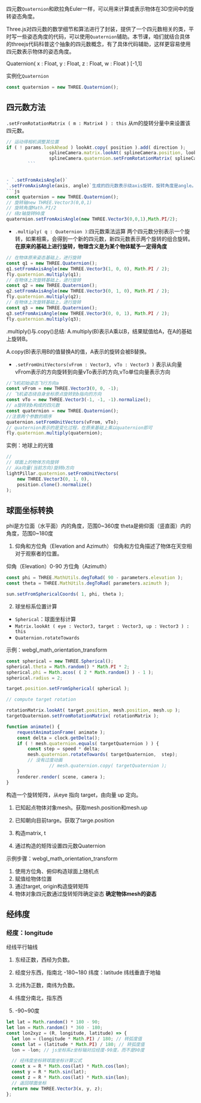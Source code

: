四元数`Quaternion`和欧拉角Euler一样，可以用来计算或表示物体在3D空间中的旋转姿态角度。

Three.js对四元数的数学细节和算法进行了封装，提供了一个四元数相关的类，平时写一些姿态角度的代码，可以使用`Quaternion`辅助。本节课，咱们就结合具体的threejs代码科普这个抽象的四元数概念，有了具体代码辅助，这样更容易使用四元数表示物体的姿态角度。


Quaternion( x : Float, y : Float, z : Float, w : Float ) [-1,1]

实例化`Quaternion`
```js
const quaternion = new THREE.Quaternion();
```

## 四元数方法
`.setFromRotationMatrix ( m : Matrix4 ) : this`
从m的旋转分量中来设置该四元数。

```js
// 运动得相机调整其位置
if ( ! params.lookAhead ) lookAt.copy( position ).add( direction );
				splineCamera.matrix.lookAt( splineCamera.position, lookAt, normal );
				splineCamera.quaternion.setFromRotationMatrix( splineCamera.matrix );
        ```


- `.setFromAxisAngle()`
`.setFromAxisAngle(axis, angle)`生成的四元数表示绕axis旋转，旋转角度是angle。`.setFromAxisAngle()`可以生成一个四元数，绕任意轴，旋转任意角度，并不局限于x、y、z轴。
```js
const quaternion = new THREE.Quaternion();
// 旋转轴new THREE.Vector3(0,0,1)
// 旋转角度Math.PI/2
// 绕z轴旋转90度
quaternion.setFromAxisAngle(new THREE.Vector3(0,0,1),Math.PI/2);
```

- `.multiply( q : Quaternion )`:四元数乘法运算
两个四元数分别表示一个旋转，如果相乘，会得到一个新的四元数，新四元数表示两个旋转的组合旋转。**在原来的基础上进行旋转，物理含义是为某个物体赋予一定得角度**

```js
// 在物体原来姿态基础上，进行旋转
const q1 = new THREE.Quaternion();
q1.setFromAxisAngle(new THREE.Vector3(1, 0, 0), Math.PI / 2);
fly.quaternion.multiply(q1);
// 在物体上次旋转基础上，进行旋转
const q2 = new THREE.Quaternion();
q2.setFromAxisAngle(new THREE.Vector3(0, 1, 0), Math.PI / 2);
fly.quaternion.multiply(q2);
// 在物体上次旋转基础上，进行旋转
const q3 = new THREE.Quaternion();
q3.setFromAxisAngle(new THREE.Vector3(0, 0, 1), Math.PI / 2);
fly.quaternion.multiply(q3);
```
.multiply()与.copy()总结:
A.multiply(B)表示A乘以B，结果赋值给A，在A的基础上旋转B。

A.copy(B)表示用B的值替换A的值，A表示的旋转会被B替换。

- `.setFromUnitVectors(vFrom : Vector3, vTo : Vector3 )`
表示从向量vFrom表示的方向旋转到向量vTo表示的方向,vTo单位向量表示方向

```js
//飞机初始姿态飞行方向a
const vFrom = new THREE.Vector3(0, 0, -1);
// 飞机姿态绕自身坐标原点旋转到b指向的方向
const vTo = new THREE.Vector3(-1, -1, -1).normalize();
// a旋转到b构成的四元数
const quaternion = new THREE.Quaternion();
//注意两个参数的顺序
quaternion.setFromUnitVectors(vFrom, vTo);
// quaternion表示的是变化过程，在原来基础上乘以quaternion即可
fly.quaternion.multiply(quaternion);

```
实例：地球上的光锥
```js
// 
// 球面上的物体方向旋转
// 从a向量(当前方向)旋转b方向
lightPillar.quaternion.setFromUnitVectors(
    new THREE.Vector3(0, 1, 0),
    position.clone().normalize()
);
```

## 球面坐标转换
phi是方位面（水平面）内的角度，范围0~360度
theta是俯仰面（竖直面）内的角度，范围0~180度

1. 仰角和方位角（Elevation and Azimuth）
仰角和方位角描述了物体在天空相对于观察者的位置。

仰角（Elevation）0-90
方位角（Azimuth）
```js
const phi = THREE.MathUtils.degToRad( 90 - parameters.elevation );
const theta = THREE.MathUtils.degToRad( parameters.azimuth );

sun.setFromSphericalCoords( 1, phi, theta );

```

2. 球坐标系位置计算
- `Spherical`：球面坐标计算
- `Matrix.lookAt ( eye : Vector3, target : Vector3, up : Vector3 ) : this `
- `Quaternion.rotateTowards`


示例：webgl_math_orientation_transform
```js
const spherical = new THREE.Spherical();
spherical.theta = Math.random() * Math.PI * 2;
spherical.phi = Math.acos( ( 2 * Math.random() ) - 1 );
spherical.radius = 2;

target.position.setFromSpherical( spherical );

// compute target rotation

rotationMatrix.lookAt( target.position, mesh.position, mesh.up );
targetQuaternion.setFromRotationMatrix( rotationMatrix );

function animate() {
    requestAnimationFrame( animate );
    const delta = clock.getDelta();
    if ( ! mesh.quaternion.equals( targetQuaternion ) ) {
        const step = speed * delta;
        mesh.quaternion.rotateTowards( targetQuaternion,  step);
        // 没有过度动画
				// mesh.quaternion.copy( targetQuaternion );
    }
    renderer.render( scene, camera );
}
```

构造一个旋转矩阵，从eye 指向 target，由向量 up 定向。 

1. 已知起点物体对象mesh。获取mesh.position和mesh.up
2. 已知朝向目前targe。获取了targe.position
3. 构造matrix, t

4. 通过构造的矩阵设置四元数Quaternion

示例步骤：webgl_math_orientation_transform
1. 使用方位角、俯仰构造球面上随机点
2. 赋值给物体位置
3. 通过target, origin构造旋转矩阵
4. 物体对象四元数通过旋转矩阵确定姿态
**确定物体mesh的姿态**

## 经纬度
### 经度：longitude

经线平行轴线
1. 东经正数，西经为负数。
2. 经度分东西，指南北
-180~180
纬度：latitude
纬线垂直于地轴

1. 北纬为正数，南纬为负数。
2. 纬度分南北，指东西
3. -90~90度

```js
let lat = Math.random() * 180 - 90;
let lon = Math.random() * 360 - 180;
const lon2xyz = (R, longitude, latitude) => {
  let lon = (longitude * Math.PI) / 180; // 转弧度值
  const lat = (latitude * Math.PI) / 180; // 转弧度值
  lon = -lon; // js坐标系z坐标轴对应经度-90度，而不是90度

  // 经纬度坐标转球面坐标计算公式
  const x = R * Math.cos(lat) * Math.cos(lon);
  const y = R * Math.sin(lat);
  const z = R * Math.cos(lat) * Math.sin(lon);
  // 返回球面坐标
  return new THREE.Vector3(x, y, z);
};
```

